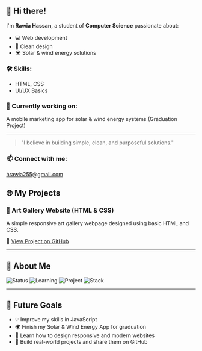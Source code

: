 
## 👋 Hi there!

I'm **Rawia Hassan**, a student of **Computer Science** passionate about:
- 💻 Web development
- 🌿 Clean design
- ☀️ Solar & wind energy solutions

### 🛠️ Skills:
- HTML, CSS
- UI/UX Basics

### 📌 Currently working on:
A mobile marketing app for solar & wind energy systems (Graduation Project)

---

> "I believe in building simple, clean, and purposeful solutions."

### 📫 Connect with me:
hrawia255@gmail.com

## 🌐 My Projects

### 🎨 Art Gallery Website (HTML & CSS)
A simple responsive art gallery webpage designed using basic HTML and CSS.

🔗 [View Project on GitHub](https://github.com/rawia-255/rawia-web-project)


---

## 🚀 About Me

![Status](https://img.shields.io/badge/Student%20Developer-%F0%9F%92%BB-blue)
![Learning](https://img.shields.io/badge/Learning-Frontend%20Development-orange)
![Project](https://img.shields.io/badge/Working%20On-Solar%20Energy%20App-yellow)
![Stack](https://img.shields.io/badge/Tech_HTML%20%7C%20CSS%20%7C%20GitHub-green)

---

## 🎯 Future Goals

- 💡 Improve my skills in JavaScript
- 🌍 Finish my Solar & Wind Energy App for graduation
- 🎨 Learn how to design responsive and modern websites
- 🚀 Build real-world projects and share them on GitHub

